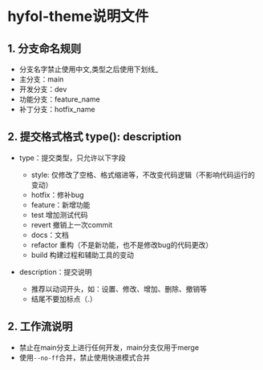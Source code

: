 # hyfol-theme说明文件
## 1. 分支命名规则
+ 分支名字禁止使用中文,类型之后使用下划线_
+ 主分支：main
+ 开发分支：dev
+ 功能分支：feature_name
+ 补丁分支：hotfix_name
## 2.  提交格式格式 type(): description
+ type：提交类型，只允许以下字段
    - style: 仅修改了空格、格式缩进等，不改变代码逻辑（不影响代码运行的变动）
    - hotfix：修补bug
    - feature：新增功能
    - test 增加测试代码 
    - revert 撤销上一次commit 
    - docs：文档
    - refactor 重构（不是新功能，也不是修改bug的代码更改）
    - build 构建过程和辅助工具的变动
  
+ description：提交说明
    - 推荐以动词开头，如：设置、修改、增加、删除、撤销等
    - 结尾不要加标点（.）
## 2. 工作流说明
+ 禁止在main分支上进行任何开发，main分支仅用于merge
+ 使用`--no-ff`合并，禁止使用快进模式合并 

